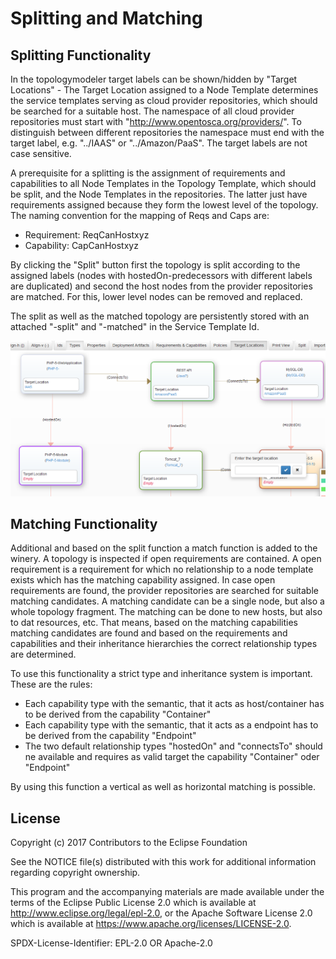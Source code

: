 # Splitting and Matching

## Splitting Functionality

In the topologymodeler target labels can be shown/hidden by "Target Locations" - The Target Location assigned
 to a Node Template determines the service templates serving as cloud provider repositories, which should be searched
 for a suitable host. The namespace of all cloud provider repositories must start with "http://www.opentosca.org/providers/".
 To distinguish between different repositories the namespace must end with the target label, e.g.
  "../IAAS" or "../Amazon/PaaS". The target labels are not case sensitive.

A prerequisite for a splitting is the assignment of requirements and capabilities to all Node Templates in the
Topology Template, which should be split, and the Node Templates in the repositories.
The latter just have requirements assigned because they form the lowest level of the topology.
The naming convention for the mapping of Reqs and Caps are:

  - Requirement: ReqCanHostxyz
  - Capability:  CapCanHostxyz

By clicking the "Split" button first the topology is split according to the assigned labels (nodes with
hostedOn-predecessors with different labels are duplicated) and second the host nodes from the provider repositories
are matched.
For this, lower level nodes can be removed and replaced.

The split as well as the matched topology are persistently stored with an attached "-split" and "-matched" in
the Service Template Id.

![splitting](graphics/splitting.png)

## Matching Functionality

Additional and based on the split function a match function is added to the winery.
A topology is inspected if open requirements are contained. A open requirement is a requirement for which no relationship 
to a node template exists which has the matching capability assigned.
In case open requirements are found, the provider repositories are searched for suitable matching candidates.
A matching candidate can be a single node, but also a whole topology fragment.
The matching can be done to new hosts, but also to dat resources, etc.
That means, based on the matching capabilities matching candidates are found and based on the requirements and capabilities
and their inheritance hierarchies the correct relationship types are determined.

To use this functionality a strict type and inheritance system is important.
These are the rules:
  - Each capability type with the semantic, that it acts as host/container has to be derived from the capability "Container"
  - Each capability type with the semantic, that it acts as a endpoint has to be derived from the capability "Endpoint"
  - The two default relationship types "hostedOn" and "connectsTo" should ne available and requires as valid target the 
    capability "Container" oder "Endpoint"

By using this function a vertical as well as horizontal matching is possible.

## License

Copyright (c) 2017 Contributors to the Eclipse Foundation

See the NOTICE file(s) distributed with this work for additional
information regarding copyright ownership.

This program and the accompanying materials are made available under the
terms of the Eclipse Public License 2.0 which is available at
http://www.eclipse.org/legal/epl-2.0, or the Apache Software License 2.0
which is available at https://www.apache.org/licenses/LICENSE-2.0.

SPDX-License-Identifier: EPL-2.0 OR Apache-2.0

